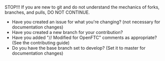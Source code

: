 STOP!!!  If you are new to git and do not understand the mechanics of forks, branches, and pulls, DO NOT CONTINUE.

- Have you created an issue for what you're changing? (not necessary for documentation changes)
- Have you created a new branch for your contribution?
- Have you added "// Modified for OpenFTC" comments as appropriate? (See the contributing guide)
- Do you have the base branch set to develop? (Set it to master for documentation changes)
